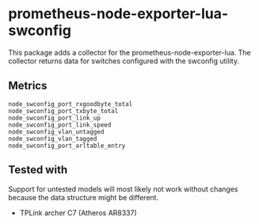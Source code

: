 # prometheus-node-exporter-lua-swconfig

This package adds a collector for the prometheus-node-exporter-lua.
The collector returns data for switches configured with the swconfig utility.

## Metrics

```
node_swconfig_port_rxgoodbyte_total
node_swconfig_port_txbyte_total
node_swconfig_port_link_up
node_swconfig_port_link_speed
node_swconfig_vlan_untagged
node_swconfig_vlan_tagged
node_swconfig_port_arltable_entry
```

## Tested with

Support for untested models will most likely not work without changes because the data structure might be different.

- TPLink archer C7 (Atheros AR8337)

